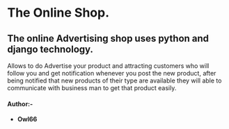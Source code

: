# The Online Shop.
## The online Advertising shop  uses python and django technology.
Allows to do Advertise your product and attracting customers who will follow you and get notification whenever you post the new product,
after being notified that new products of their type are available they will able to communicate with business man to get that product easily.

#### Author:-
* **Owl66**

